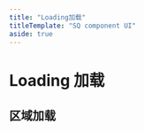 ```yaml
---
title: "Loading加载"
titleTemplate: "SQ component UI"
aside: true
---
```


# Loading 加载

## 区域加载

<preview path="../../demo/Loading/directive.vue" title="区域加载 指令用法"></preview>
